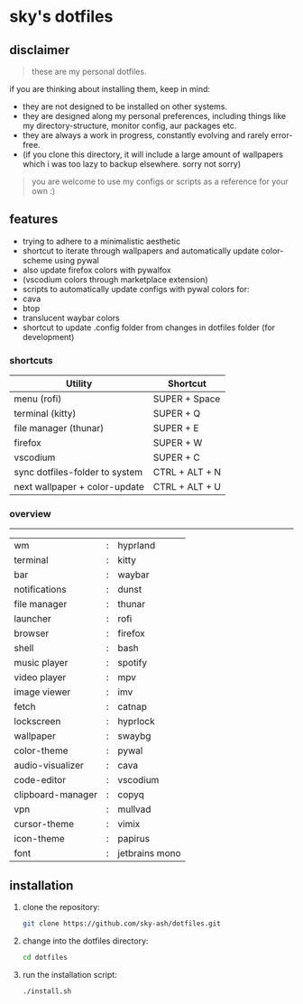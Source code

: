 # sky's dotfiles

## disclaimer
> these are my personal dotfiles. 

if you are thinking about installing them, keep in mind:
- they are not designed to be installed on other systems. 
- they are designed along my personal preferences, including things like my directory-structure, monitor config, aur packages etc. 
- they are always a work in progress, constantly evolving and rarely error-free. 
- (if you clone this directory, it will include a large amount of wallpapers which i was too lazy to backup elsewhere. sorry not sorry)
> you are welcome to use my configs or scripts as a reference for your own :)

## features
- trying to adhere to a minimalistic aesthetic
- shortcut to iterate through wallpapers and automatically update color-scheme using pywal
 - also update firefox colors with pywalfox
 - (vscodium colors through marketplace extension)
- scripts to automatically update configs with pywal colors for: 
 - cava
 - btop
- translucent waybar colors
- shortcut to update .config folder from changes in dotfiles folder (for development)

### shortcuts
| Utility | Shortcut |
|-|-|
| menu (rofi) | SUPER + Space |
| terminal (kitty) | SUPER + Q |
| file manager (thunar) | SUPER + E |
| firefox | SUPER + W |
| vscodium | SUPER + C |
| sync dotfiles-folder to system | CTRL + ALT + N |
| next wallpaper + color-update | CTRL + ALT + U |


### overview
--------------------------------------------
| | | |
|-------------------|-|---------------------|
| wm                |:| hyprland            |
| terminal          |:| kitty               |
| bar               |:| waybar              |
| notifications     |:| dunst               |
| file manager      |:| thunar              |
| launcher          |:| rofi                |
| browser           |:| firefox             |
| shell             |:| bash                |
| music player      |:| spotify             |
| video player      |:| mpv                 |
| image viewer      |:| imv                 |
| fetch             |:| catnap              |
| lockscreen        |:| hyprlock            |
| wallpaper         |:| swaybg              |
| color-theme       |:| pywal               |
| audio-visualizer  |:| cava                |
| code-editor       |:| vscodium            |
| clipboard-manager |:| copyq               |
| vpn               |:| mullvad             |
| cursor-theme      |:| vimix               |
| icon-theme        |:| papirus             |
| font              |:| jetbrains mono      |


## installation

1. clone the repository:

    ```bash
    git clone https://github.com/sky-ash/dotfiles.git
    ```

2. change into the dotfiles directory:

    ```bash
    cd dotfiles
    ```

3. run the installation script:

    ```bash
    ./install.sh
    ```